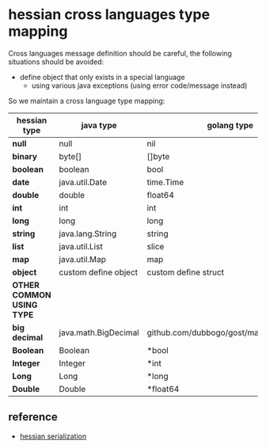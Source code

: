# hessian cross languages type mapping 

Cross languages message definition should be careful, the following situations should be avoided:
- define object that only exists in a special language
	- using various java exceptions (using error code/message instead)


So we maintain a cross language type mapping:

| hessian type |  java type  |  golang type | 
| --- | --- | --- | 
| **null** | null | nil | 
| **binary** | byte[] | []byte | 
| **boolean** | boolean | bool |
| **date** | java.util.Date | time.Time |
| **double** | double | float64 |
| **int** | int | int |
| **long** | long | long |
| **string** | java.lang.String | string |
| **list** | java.util.List | slice |
| **map** | java.util.Map | map |
| **object** | custom define object | custom define struct|
| **OTHER COMMON USING TYPE** | | | 
| **big decimal** | java.math.BigDecimal | github.com/dubbogo/gost/math/big/Decimal |
| **Boolean** | Boolean | \*bool |
| **Integer** | Integer | \*int |
| **Long** | Long | \*long |
| **Double** | Double | \*float64 |

## reference

- [hessian serialization](http://hessian.caucho.com/doc/hessian-serialization.html)

